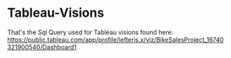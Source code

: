 # Tableau-Visions
That's the Sql Query used for Tableau visions found here: https://public.tableau.com/app/profile/lefteris.x/viz/BikeSalesProject_16740321900540/Dashboard1
